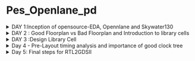 # Pes_Openlane_pd
<details>
<summary>DAY 1:Inception of opensource-EDA, Opennlane and Skywater130</summary>
<br>
	
[](https://github.com/udayM-design/Pes_Openlane_pd)
#### Skywater-130 PDK

![image](https://github.com/udayM-design/Pes_Openlane_pd/assets/93391726/828dc501-b87a-4439-9fa1-ac94fd662d6b)
#### Invoking OpenLane
![image](https://github.com/udayM-design/Pes_Openlane_pd/assets/93391726/f3c211f1-4b0f-4774-ba75-e65627cabf3b)
```                        
flow.tcl is the file that contains the script to run the designs
```
#### Designs presnt in openalne and Heirarchy in a Design
![image](https://github.com/udayM-design/Pes_Openlane_pd/assets/93391726/994104a5-2bed-45e4-9d16-4a2058a484d6)
```
Src folder - Contains verilog files and sdc constraint files
Config.tcl files - Design specific configuration switches used by OpenLANE
```
#### Config file example content
![image](https://github.com/udayM-design/Pes_Openlane_pd/assets/93391726/1db112a3-658d-4c7d-80f9-8b7e1e3c251b)
### Prepare the design for the flow
![image](https://github.com/udayM-design/Pes_Openlane_pd/assets/93391726/bb81518c-69a6-478f-948c-62deeda86b34)
#### Synthesis
```
run_synthesis
```
![image](https://github.com/udayM-design/Pes_Openlane_pd/assets/93391726/0d19e7b4-4010-4bb4-8a54-a7ba66ddc7dc)
</details>

<details>
<summary>DAY 2 : Good Floorplan vs Bad Floorplan and Introduction to library cells</summary>
<br>

#### Floorplan

```
run_floorplan
```
![image](https://github.com/udayM-design/Pes_Openlane_pd/assets/93391726/30104183-7a5f-4283-9444-a341d498ae66)

Changes made in the config.tcl for floorplan purpose:

![image](https://github.com/udayM-design/Pes_Openlane_pd/assets/93391726/6e49ff78-1172-4c66-b2a2-81906c946da7)

Now in openlane, enter run_floorplan and the results will be updated at the runs folder

![image](https://github.com/udayM-design/Pes_Openlane_pd/assets/93391726/654df32b-fbcf-44c5-b46e-8287262dae73)

```
 magic -T /home/vsduser/Desktop/work/tools/openlane_working_dir/pdks/sky130A/libs.tech/magic/sky130A.tech lef read ../../tmp/merged.lef def read picorv32a.floorplan.def &
```

![image](https://github.com/udayM-design/Pes_Openlane_pd/assets/93391726/38d2ab84-c009-45ad-924b-2f54dddba8eb)

```
run_placement
```

![image](https://github.com/udayM-design/Pes_Openlane_pd/assets/93391726/63f6e5e4-0bd8-407b-9c10-25fabf38b0a3)
</details>


<details>
<summary>DAY 3 :Design Library Cell</summary>
<br>

#### Inverter Layout using Magic
```
git clone https://github.com/nickson-jose/vsdstdcelldesign.git
/Desktop/work/tools/openlane_working_dir/openlane/vsdstdcelldesign$ magic -T sky13A.tech sky130_inv.mag 
```
![day3_1](https://github.com/udayM-design/Pes_Openlane_pd/assets/93391726/3ca5df5d-a2f2-4467-8722-c8c353057d57)
![day3_2](https://github.com/udayM-design/Pes_Openlane_pd/assets/93391726/152829db-9b45-429d-9a79-f099779be2ea)

#### DRC Check
![Screenshot from 2023-09-16 21-37-22](https://github.com/udayM-design/Pes_Openlane_pd/assets/93391726/bfc82e43-3ca1-4178-a2e5-9d4ad476194e)

#### Extracting PEX to SPICE with MAGIC
![Screenshot from 2023-09-16 21-39-52](https://github.com/udayM-design/Pes_Openlane_pd/assets/93391726/c23cffc4-e40b-4185-b20d-1309b23cf6c8)
![Screenshot from 2023-09-16 21-41-28](https://github.com/udayM-design/Pes_Openlane_pd/assets/93391726/0b800af2-fe8e-45ca-a67b-332003af9512)

#### Grid Size
![Screenshot from 2023-09-16 21-44-24](https://github.com/udayM-design/Pes_Openlane_pd/assets/93391726/f28d6bae-7ad2-47e1-a978-79925720649b)

![Screenshot from 2023-09-16 21-44-38](https://github.com/udayM-design/Pes_Openlane_pd/assets/93391726/2d8f1392-be1d-46a2-91e2-31beb2aed309)

#### Modified Spice netlist
![Screenshot from 2023-09-16 21-46-37](https://github.com/udayM-design/Pes_Openlane_pd/assets/93391726/0026879d-8380-456d-a515-8e14fc45535d)
![Screenshot from 2023-09-16 21-47-25](https://github.com/udayM-design/Pes_Openlane_pd/assets/93391726/f8724ea2-5567-4b6b-bdff-0f311fd3b379)
![Screenshot from 2023-09-16 21-47-51](https://github.com/udayM-design/Pes_Openlane_pd/assets/93391726/f92fd164-047f-4f4a-9e6f-d43d123d5cd7)


```
The results obtained from the graph are :

    Rise Transition : 0.0395ns
    Fall transition : 0.0282ns
    Cell Rise delay : 0.03598ns
    Cell fall delay : 0.0483ns
```

</details>

<details>
<summary>Day 4 - Pre-Layout timing analysis and importance of good clock tree</summary>
<br>

#### Extraction of LEF
```
The track.info file can be found within the following directory path: ~/Desktop/work/tools/openlane_working_dir/pdks/sky130A/libs.tech/openlane/sky130fd_sc_hd/tracks.info
less track.info
```
![Screenshot from 2023-09-17 21-12-00](https://github.com/udayM-design/Pes_Openlane_pd/assets/93391726/c5924e71-705e-4a46-bc4f-aa016a42492f)

####  Setting grid values using above file info
```
grid 0.46um 0.34um 0.23um 0.17um
```
![Screenshot from 2023-09-17 21-13-43](https://github.com/udayM-design/Pes_Openlane_pd/assets/93391726/69ad4a51-cefa-467e-aac4-3659fe79a65d)

##### Layout view after setting grid info 
![Screenshot from 2023-09-17 21-14-52](https://github.com/udayM-design/Pes_Openlane_pd/assets/93391726/ace8162b-8276-4d6e-9a9e-4cc38a6b6bc8)

### LEF Generation
```
save sky130_vsdinv.mag
```
![Screenshot from 2023-09-17 21-16-43](https://github.com/udayM-design/Pes_Openlane_pd/assets/93391726/978a7939-d8f2-4adb-a786-b75411a9cfb5)
```
magic -T sky130A.tech sky130_vsdinv.mag &
```
![Screenshot from 2023-09-17 21-21-45](https://github.com/udayM-design/Pes_Openlane_pd/assets/93391726/1fff814a-8c91-4f3c-b2ec-2503c45a41c7)

```
lef write
```
![Screenshot from 2023-09-17 21-22-52](https://github.com/udayM-design/Pes_Openlane_pd/assets/93391726/3904bd70-f5fd-47e7-898c-01ca935aee28)

#### Plug the generated lef file into PICORV32a
```
vim sky130_vsdinv.lef
```
![Screenshot from 2023-09-17 21-24-27](https://github.com/udayM-design/Pes_Openlane_pd/assets/93391726/10081422-2ea8-48dc-961d-c3425ec3bd1d)

```
cp sky130_vsdinv.lef /home/vsduser/Desktop/work/tools/openlane_working_dir/designs/picorv32a/src/
cp sky130_fd_sc_hd__* /home/vsduser/Desktop/work/tools/openlane_working_dir/designs/picorv32a/src/
config.tcl

```
#####  to invoke openlane.
```
cd Desktop/work/tools/openlane_working_dir/openlane/
docker
./flow.tcl -interactive
```
![Screenshot from 2023-09-17 21-28-24](https://github.com/udayM-design/Pes_Openlane_pd/assets/93391726/a16b4c92-c679-44d4-8e1d-2b55ec2369e0)

##### Make sure the lef file is added
```
package require openlane 0.9
prep -design picorv32a -tag unique_timestamp -overwrite
set lefs [glob $::env(DESIGN_DIR)/src/*.lef]
add_lefs -src $lefs
run_synthesis
```
![Screenshot from 2023-09-17 21-29-43](https://github.com/udayM-design/Pes_Openlane_pd/assets/93391726/a0fda4a9-6750-406b-9f2a-656f45fcc690)

![Screenshot from 2023-09-17 21-30-11](https://github.com/udayM-design/Pes_Openlane_pd/assets/93391726/98c3b27a-85ab-4feb-9a09-0ffeb25527dc)
![Screenshot from 2023-09-17 21-30-38](https://github.com/udayM-design/Pes_Openlane_pd/assets/93391726/818005cf-1389-4e85-bcc3-c2079d4ac334)

#### We need to run run_synthesis again
![Screenshot from 2023-09-17 21-32-13](https://github.com/udayM-design/Pes_Openlane_pd/assets/93391726/c2f33386-170b-4a13-b635-bd18704a59b6)
![Screenshot from 2023-09-17 21-33-10](https://github.com/udayM-design/Pes_Openlane_pd/assets/93391726/4da0f663-f7b2-4372-aa19-4bd8c5c94395)
![Screenshot from 2023-09-17 21-33-35](https://github.com/udayM-design/Pes_Openlane_pd/assets/93391726/8b3a1276-5576-4b31-b8a9-e8846884175f)
##### Enable cell buffering & performing manual cell replacement on our WNS path with the OpenSTA tool
![Screenshot from 2023-09-17 21-34-22](https://github.com/udayM-design/Pes_Openlane_pd/assets/93391726/9cc6613c-f533-4371-94d7-c0bfd146acd6)

#### Optimize the fanout value with OpenLANE tool
![Screenshot from 2023-09-17 21-35-43](https://github.com/udayM-design/Pes_Openlane_pd/assets/93391726/35999aeb-9822-4ebd-b8c2-ccc163a8b5e6)

#### Post CTS- STA Analysis
```

    Launch OpenRoad.
    Load the LEF file from the "tmp" folder in your OpenLANE runs.
    Load the DEF file from the CTS results.
    Create and save the .db database file.
    Load the generated .db file.
    Read the CTS-generated Verilog file.
    Import both the minimum and maximum liberty files.
    Define clock domains.
    Generate timing reports to analyze the design further.
```
![Screenshot from 2023-09-17 21-37-28](https://github.com/udayM-design/Pes_Openlane_pd/assets/93391726/19301d08-9fb9-474f-8c9c-fad0eeba1275)
![Screenshot from 2023-09-17 21-37-51](https://github.com/udayM-design/Pes_Openlane_pd/assets/93391726/e3ba11b0-4f35-4922-8b6b-c8d9a61afd25)
![Screenshot from 2023-09-17 21-38-12](https://github.com/udayM-design/Pes_Openlane_pd/assets/93391726/20f11e18-4d73-4080-8c0f-451110e30d26)
![Screenshot from 2023-09-17 21-39-20](https://github.com/udayM-design/Pes_Openlane_pd/assets/93391726/5d366276-c692-4a79-8ee7-d34fa47aef29)
![Screenshot from 2023-09-17 21-39-44](https://github.com/udayM-design/Pes_Openlane_pd/assets/93391726/bd5c52e7-f9b6-4552-9a7b-9d36dda60862)
![Screenshot from 2023-09-17 21-40-14](https://github.com/udayM-design/Pes_Openlane_pd/assets/93391726/c77afc34-c442-4862-b4bf-da90f6feb657)
![Screenshot from 2023-09-17 21-40-56](https://github.com/udayM-design/Pes_Openlane_pd/assets/93391726/bca43d61-a3be-4dae-9ba8-4e0de9ace839)
</details>

<details>
<summary>Day 5: Final steps for RTL2GDSII</summary>
<br>

##### Power Distribution Network
After generating the clock tree network and verifying post-routing STA checks, we're ready to generate the power distribution network (PDN) in OpenLANE. The PDN feature within OpenLANE will create:

  1. A power ring that spans the entire core.
  2. A power halo, which is local to any preplaced cells.
  3. Power straps, facilitating power distribution to the center of the chip.
  4. Power rails dedicated to the standard cells.

![Screenshot from 2023-09-17 21-50-26](https://github.com/udayM-design/Pes_Openlane_pd/assets/93391726/726fcaab-1ef8-4b93-8551-264ca19a968a)

##### Global and Detailed Routing
OpenLANE employs TritonRoute as the routing engine for physical design implementation, involving two key stages:

   1. Global Routing: This phase generates routing guides for interconnects, defining the layers and locations on the chip for each net.
   2. Detailed Routing: Metal traces are incrementally placed following the routing guides to physically implement the interconnects.

In case of persistent Design Rule Check (DRC) errors after routing, users have two options:
 1.Re-run routing with higher Quality of Results (QoR) settings.
 2. Manually address and correct specific DRC errors mentioned in the TritonRoute-generated "tritonRoute.drc" file.
    
##### SPEF Extraction
```
cd ~/Desktop/work/tools/SPEFEXTRACTOR
python3 main.py <path to merged.lef in tmp> <path to def in routing>
```
The SPEF file will be generated in the same location as the DEF file.
</details>
